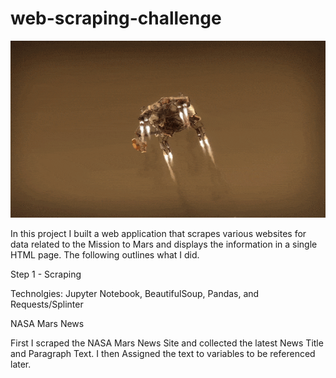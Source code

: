 # web-scraping-challenge

![](Mars-Perseverance-Landing.gif)

In this project I built a web application that scrapes various websites for data related to the Mission to Mars and displays the information in a single HTML page. The following outlines what I did. 

Step 1 - Scraping

Technolgies: Jupyter Notebook, BeautifulSoup, Pandas, and Requests/Splinter

NASA Mars News

First I scraped the NASA Mars News Site and collected the latest News Title and Paragraph Text. I then Assigned the text to variables to be referenced later.
